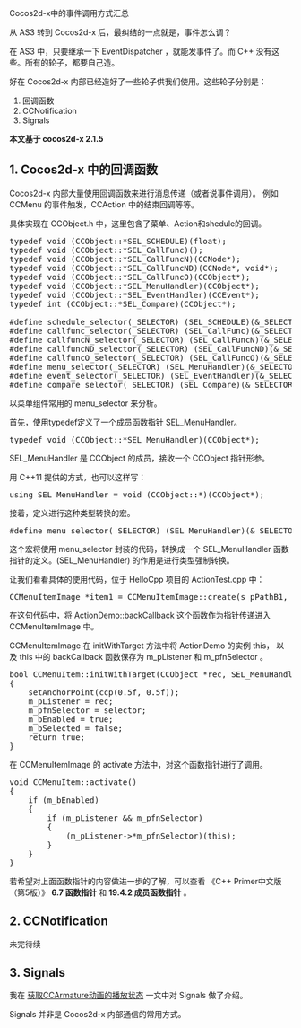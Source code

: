Cocos2d-x中的事件调用方式汇总

从 AS3 转到 Cocos2d-x 后，最纠结的一点就是，事件怎么调？

在 AS3 中，只要继承一下 EventDispatcher ，就能发事件了。而 C++ 没有这些。所有的轮子，都要自己造。

好在 Cocos2d-x 内部已经造好了一些轮子供我们使用。这些轮子分别是：

1. 回调函数
2. CCNotification
3. Signals
<!--more-->

**本文基于 cocos2d-x 2.1.5**

## 1. Cocos2d-x 中的回调函数

Cocos2d-x 内部大量使用回调函数来进行消息传递（或者说事件调用）。 例如 CCMenu 的事件触发，CCAction 中的结束回调等等。
 
具体实现在 CCObject.h 中，这里包含了菜单、Action和shedule的回调。

<pre lang="CPP">
typedef void (CCObject::*SEL_SCHEDULE)(float);
typedef void (CCObject::*SEL_CallFunc)();
typedef void (CCObject::*SEL_CallFuncN)(CCNode*);
typedef void (CCObject::*SEL_CallFuncND)(CCNode*, void*);
typedef void (CCObject::*SEL_CallFuncO)(CCObject*);
typedef void (CCObject::*SEL_MenuHandler)(CCObject*);
typedef void (CCObject::*SEL_EventHandler)(CCEvent*);
typedef int (CCObject::*SEL_Compare)(CCObject*);

#define schedule_selector(_SELECTOR) (SEL_SCHEDULE)(&_SELECTOR)
#define callfunc_selector(_SELECTOR) (SEL_CallFunc)(&_SELECTOR)
#define callfuncN_selector(_SELECTOR) (SEL_CallFuncN)(&_SELECTOR)
#define callfuncND_selector(_SELECTOR) (SEL_CallFuncND)(&_SELECTOR)
#define callfuncO_selector(_SELECTOR) (SEL_CallFuncO)(&_SELECTOR)
#define menu_selector(_SELECTOR) (SEL_MenuHandler)(&_SELECTOR)
#define event_selector(_SELECTOR) (SEL_EventHandler)(&_SELECTOR)
#define compare_selector(_SELECTOR) (SEL_Compare)(&_SELECTOR) 
</pre>
 
以菜单组件常用的 menu_selector 来分析。

首先，使用typedef定义了一个成员函数指针 SEL_MenuHandler。

<pre lang="CPP">
typedef void (CCObject::*SEL_MenuHandler)(CCObject*);
</pre>

SEL_MenuHandler 是 CCObject 的成员，接收一个 CCObject 指针形参。

用 C++11 提供的方式，也可以这样写：

<pre lang="CPP">
using SEL_MenuHandler = void (CCObject::*)(CCObject*);
</pre>
 
接着，定义进行这种类型转换的宏。

<pre lang="CPP">
#define menu_selector(_SELECTOR) (SEL_MenuHandler)(&_SELECTOR)
</pre>

这个宏将使用 menu_selector 封装的代码，转换成一个 SEL_MenuHandler 函数指针的定义。(SEL_MenuHandler) 的作用是进行类型强制转换。

让我们看看具体的使用代码，位于 HelloCpp 项目的 ActionTest.cpp 中：

<pre lang="CPP">
CCMenuItemImage *item1 = CCMenuItemImage::create(s_pPathB1, s_pPathB2, this, menu_selector(ActionsDemo::backCallback) );
</pre>

在这句代码中，将 ActionDemo::backCallback 这个函数作为指针传递进入 CCMenuItemImage 中。

CCMenuItemImage 在 initWithTarget 方法中将 ActionDemo 的实例 this， 以及 this 中的 backCallback 函数保存为 m_pListener 和 m_pfnSelector 。

<pre lang="CPP">
bool CCMenuItem::initWithTarget(CCObject *rec, SEL_MenuHandler selector)
{
    setAnchorPoint(ccp(0.5f, 0.5f));
    m_pListener = rec;
    m_pfnSelector = selector;
    m_bEnabled = true;
    m_bSelected = false;
    return true;
}
</pre>

在 CCMenuItemImage 的 activate 方法中，对这个函数指针进行了调用。

<pre lang="CPP">
void CCMenuItem::activate()
{
    if (m_bEnabled)
    {
        if (m_pListener && m_pfnSelector)
        {
            (m_pListener->*m_pfnSelector)(this);
        }
    }
}
</pre>

若希望对上面函数指针的内容做进一步的了解，可以查看 《C++ Primer中文版（第5版）》 **6.7 函数指针** 和 **19.4.2 成员函数指针** 。

## 2.  CCNotification

未完待续

## 3. Signals

我在 [获取CCArmature动画的播放状态][1] 一文中对 Signals 做了介绍。

Signals 并非是 Cocos2d-x 内部通信的常用方式。

[1]: http://zengrong.net/post/1949.htm

